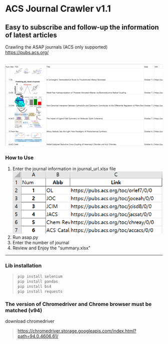 # **ACS Journal Crawler v1.1**
## **Easy to subscribe** and follow-up the information of latest articles  
Crawling the ASAP journals (ACS only supported)  
https://pubs.acs.org/

![input](./img/v1.1.PNG)
---
### How to Use
1. Enter the journal information in journal_url.xlsx file
![input](./img/input.PNG)
2. Run asap.py
3. Enter the number of journal
4. Review and Enjoy the "summary.xlsx" 

---

### Lib installation
>     pip install selenium  
>     pip install pandas  
>     pip install bs4  
>     pip install requests  
>     

### The version of Chromedriver and Chrome browser must be matched (v94)  
download chromedriver
> https://chromedriver.storage.googleapis.com/index.html?path=94.0.4606.61/
